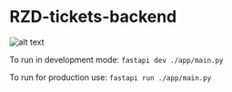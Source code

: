 # RZD-tickets-backend

![alt text](https://soggy.cat/img/soggycat.jpg)

To run in development mode: 
```fastapi dev ./app/main.py```

To run for production use:
```fastapi run ./app/main.py```
